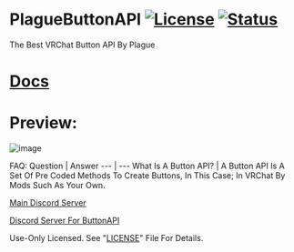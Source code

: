 # PlagueButtonAPI [![License](https://img.shields.io/badge/License-Use%20Only-magenta.svg)](https://github.com/PlagueVRC/PlagueButtonAPI/blob/new-ui/LICENSE) [![Status](https://img.shields.io/github/workflow/status/PlagueVRC/PlagueButtonAPI/.NET?color=magenta)](https://github.com/PlagueVRC/PlagueButtonAPI/actions?query=event%3Apush+is%3Asuccess)
The Best VRChat Button API By Plague

# [Docs](https://github.com/PlagueVRC/PlagueButtonAPI/blob/new-ui/Docs/README.md)

# Preview:
![image](https://user-images.githubusercontent.com/36628963/156105855-bbfb6e8c-0e0b-479a-8dfb-39bd6ce8958c.png)

FAQ:
Question | Answer
--- | ---
What Is A Button API? | A Button API Is A Set Of Pre Coded Methods To Create Buttons, In This Case; In VRChat By Mods Such As Your Own.

[Main Discord Server](https://VRCAntiCrash.com/Discord)

[Discord Server For ButtonAPI](https://VRCAntiCrash.com/ButtonAPI)

Use-Only Licensed. See "[LICENSE](https://github.com/PlagueVRC/PlagueButtonAPI/blob/new-ui/LICENSE)" File For Details.
